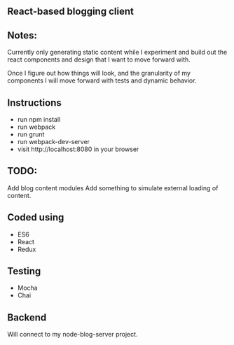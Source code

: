 ## React-based blogging client

## Notes:
Currently only generating static content while I experiment and build out the
react components and design that I want to move forward with.

Once I figure out how things will look, and the granularity of my components
I will move forward with tests and dynamic behavior.

## Instructions
- run npm install
- run webpack
- run grunt
- run webpack-dev-server
- visit http://localhost:8080 in your browser

## TODO:
Add blog content modules
Add something to simulate external loading of content.

## Coded using
- ES6
- React
- Redux

## Testing
- Mocha
- Chai

## Backend
Will connect to my node-blog-server project.
